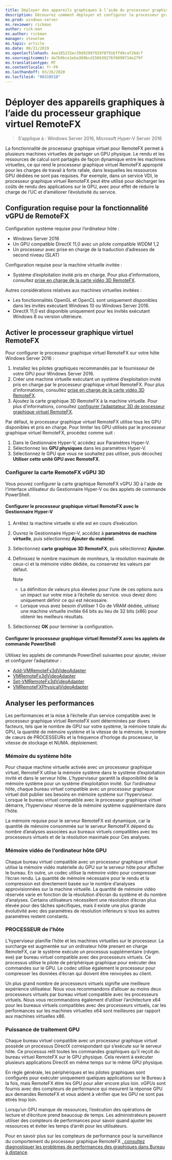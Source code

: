 ```yaml
---
title: Déployer des appareils graphiques à l’aide du processeur graphique virtuel RemoteFX
description: Découvrez comment déployer et configurer le processeur graphique virtuel RemoteFX dans Windows Server
ms.prod: windows-server
ms.reviewer: rickman
author: rick-man
ms.author: rickman
manager: stevelee
ms.topic: article
ms.date: 08/21/2019
ms.openlocfilehash: 4ae185232ec39d92997929f8f916ff49caf26dcf
ms.sourcegitcommit: da7b9bce1eba369bcd156639276f6899714e279f
ms.translationtype: MT
ms.contentlocale: fr-FR
ms.lasthandoff: 03/26/2020
ms.locfileid: "80310510"
---
```

# <a name="deploy-graphics-devices-using-remotefx-vgpu"></a>Déployer des appareils graphiques à l’aide du processeur graphique virtuel RemoteFX

> S’applique à : Windows Server 2016, Microsoft Hyper-V Server 2016

La fonctionnalité de processeur graphique virtuel pour RemoteFX permet à plusieurs machines virtuelles de partager un GPU physique. Le rendu et les ressources de calcul sont partagés de façon dynamique entre les machines virtuelles, ce qui rend le processeur graphique virtuel RemoteFX approprié pour les charges de travail à forte rafale, dans lesquelles les ressources GPU dédiées ne sont pas requises. Par exemple, dans un service VDI, le processeur graphique virtuel RemoteFX peut être utilisé pour décharger les coûts de rendu des applications sur le GPU, avec pour effet de réduire la charge de l’UC et d’améliorer l’évolutivité du service.

## <a name="remotefx-vgpu-requirements"></a>Configuration requise pour la fonctionnalité vGPU de RemoteFX

Configuration système requise pour l’ordinateur hôte :

- Windows Server 2016
- Un GPU compatible DirectX 11,0 avec un pilote compatible WDDM 1,2
- Un processeur avec prise en charge de la traduction d’adresses de second niveau (SLAT)

Configuration requise pour la machine virtuelle invitée :

- Système d’exploitation invité pris en charge. Pour plus d’informations, consultez [prise en charge de la carte vidéo 3D RemoteFX](../../../remote/remote-desktop-services/rds-supported-config.md#remotefx-3d-video-adapter-vgpu-support).

Autres considérations relatives aux machines virtuelles invitées :

- Les fonctionnalités OpenGL et OpenCL sont uniquement disponibles dans les invités exécutant Windows 10 ou Windows Server 2016.  
- DirectX 11,0 est disponible uniquement pour les invités exécutant Windows 8 ou version ultérieure.

## <a name="enable-remotefx-vgpu"></a>Activer le processeur graphique virtuel RemoteFX

Pour configurer le processeur graphique virtuel RemoteFX sur votre hôte Windows Server 2016 :

1. Installez les pilotes graphiques recommandés par le fournisseur de votre GPU pour Windows Server 2016.
2. Créer une machine virtuelle exécutant un système d’exploitation invité pris en charge par le processeur graphique virtuel RemoteFX. Pour plus d’informations, consultez [prise en charge de la carte vidéo 3D RemoteFX](../../../remote/remote-desktop-services/rds-supported-config.md#remotefx-3d-video-adapter-vgpu-support).
3. Ajoutez la carte graphique 3D RemoteFX à la machine virtuelle. Pour plus d’informations, consultez [configurer l’adaptateur 3D de processeur graphique virtuel RemoteFX](#configure-the-remotefx-vgpu-3d-adapter).

Par défaut, le processeur graphique virtuel RemoteFX utilise tous les GPU disponibles et pris en charge. Pour limiter les GPU utilisés par le processeur graphique virtuel RemoteFX, procédez comme suit :

1. Dans le Gestionnaire Hyper-V, accédez aux Paramètres Hyper-V.
2. Sélectionnez les **GPU physiques** dans les paramètres Hyper-V.
3. Sélectionnez le GPU que vous ne souhaitez pas utiliser, puis décochez **Utiliser cette unité GPU avec RemoteFX**.

### <a name="configure-the-remotefx-vgpu-3d-adapter"></a>Configurer la carte RemoteFX vGPU 3D

Vous pouvez configurer la carte graphique RemoteFX vGPU 3D à l'aide de l'interface utilisateur du Gestionnaire Hyper-V ou des applets de commande PowerShell.

#### <a name="configure-remotefx-vgpu-with-hyper-v-manager"></a>Configurer le processeur graphique virtuel RemoteFX avec le Gestionnaire Hyper-V

1. Arrêtez la machine virtuelle si elle est en cours d’exécution.
2. Ouvrez le Gestionnaire Hyper-V, accédez à **paramètres de machine virtuelle**, puis sélectionnez **Ajouter du matériel**.
3. Sélectionnez **carte graphique 3D RemoteFX**, puis sélectionnez **Ajouter**.
4. Définissez le nombre maximum de moniteurs, la résolution maximale de ceux-ci et la mémoire vidéo dédiée, ou conservez les valeurs par défaut.

   > [!NOTE]
   > - La définition de valeurs plus élevées pour l’une de ces options aura un impact sur votre mise à l’échelle du service. vous devez donc uniquement définir ce qui est nécessaire.
   > - Lorsque vous avez besoin d’utiliser 1 Go de VRAM dédiée, utilisez une machine virtuelle invitée 64 bits au lieu de 32 bits (x86) pour obtenir les meilleurs résultats.

5. Sélectionnez **OK** pour terminer la configuration.

#### <a name="configure-remotefx-vgpu-with-powershell-cmdlets"></a>Configurer le processeur graphique virtuel RemoteFX avec les applets de commande PowerShell

Utilisez les applets de commande PowerShell suivantes pour ajouter, réviser et configurer l’adaptateur :

- [Add-VMRemoteFx3dVideoAdapter](https://docs.microsoft.com/powershell/module/hyper-v/add-vmremotefx3dvideoadapter?view=win10-ps)
- [VMRemoteFx3dVideoAdapter](https://docs.microsoft.com/powershell/module/hyper-v/get-vmremotefx3dvideoadapter?view=win10-ps)
- [Set-VMRemoteFx3dVideoAdapter](https://docs.microsoft.com/powershell/module/hyper-v/set-vmremotefx3dvideoadapter?view=win10-ps)
- [VMRemoteFXPhysicalVideoAdapter](https://docs.microsoft.com/powershell/module/hyper-v/get-vmremotefxphysicalvideoadapter?view=win10-ps)

## <a name="monitor-performance"></a>Analyser les performances

Les performances et la mise à l’échelle d’un service compatible avec le processeur graphique virtuel RemoteFX sont déterminées par divers facteurs, tels que le nombre de GPU sur votre système, la mémoire totale du GPU, la quantité de mémoire système et la vitesse de la mémoire, le nombre de cœurs de PROCESSEURs et la fréquence d’horloge du processeur, la vitesse de stockage et NUMA. déploiement.

### <a name="host-system-memory"></a>Mémoire du système hôte

Pour chaque machine virtuelle activée avec un processeur graphique virtuel, RemoteFX utilise la mémoire système dans le système d’exploitation invité et dans le serveur hôte. L’hyperviseur garantit la disponibilité de la mémoire système pour un système d’exploitation invité. Sur l’ordinateur hôte, chaque bureau virtuel compatible avec un processeur graphique virtuel doit publier ses besoins en mémoire système sur l’hyperviseur. Lorsque le bureau virtuel compatible avec le processeur graphique virtuel démarre, l’hyperviseur réserve de la mémoire système supplémentaire dans l’hôte.

La mémoire requise pour le serveur RemoteFX est dynamique, car la quantité de mémoire consommée sur le serveur RemoteFX dépend du nombre d’analyses associées aux bureaux virtuels compatibles avec les processeurs virtuels et de la résolution maximale pour Ces analyses.

### <a name="host-gpu-video-memory"></a>Mémoire vidéo de l’ordinateur hôte GPU

Chaque bureau virtuel compatible avec un processeur graphique virtuel utilise la mémoire vidéo matérielle du GPU sur le serveur hôte pour afficher le bureau. En outre, un codec utilise la mémoire vidéo pour compresser l’écran rendu. La quantité de mémoire nécessaire pour le rendu et la compression est directement basée sur le nombre d’analyses approvisionnées sur la machine virtuelle. La quantité de mémoire vidéo réservée varie en fonction de la résolution d’écran du système et du nombre d’analyses. Certains utilisateurs nécessitent une résolution d’écran plus élevée pour des tâches spécifiques, mais il existe une plus grande évolutivité avec des paramètres de résolution inférieurs si tous les autres paramètres restent constants.

### <a name="host-cpu"></a>PROCESSEUR de l’hôte

L’hyperviseur planifie l’hôte et les machines virtuelles sur le processeur. La surcharge est augmentée sur un ordinateur hôte prenant en charge RemoteFX, car le système exécute un processus supplémentaire (rdvgm. exe) par bureau virtuel compatible avec des processeurs virtuels. Ce processus utilise le pilote de périphérique graphique pour exécuter des commandes sur le GPU. Le codec utilise également le processeur pour compresser les données d’écran qui doivent être renvoyées au client.

Un plus grand nombre de processeurs virtuels signifie une meilleure expérience utilisateur. Nous vous recommandons d’allouer au moins deux processeurs virtuels par bureau virtuel compatible avec les processeurs virtuels. Nous vous recommandons également d’utiliser l’architecture x64 pour les bureaux virtuels compatibles avec des processeurs virtuels, car les performances sur les machines virtuelles x64 sont meilleures par rapport aux machines virtuelles x86.

### <a name="gpu-processing-power"></a>Puissance de traitement GPU

Chaque bureau virtuel compatible avec un processeur graphique virtuel possède un processus DirectX correspondant qui s’exécute sur le serveur hôte. Ce processus relit toutes les commandes graphiques qu’il reçoit du bureau virtuel RemoteFX sur le GPU physique. Cela revient à exécuter plusieurs applications DirectX en même temps sur le même GPU physique.

En règle générale, les périphériques et les pilotes graphiques sont configurés pour exécuter uniquement quelques applications sur le Bureau à la fois, mais RemoteFX étire les GPU pour aller encore plus loin. vGPUs sont fournis avec des compteurs de performance qui mesurent la réponse GPU aux demandes RemoteFX et vous aident à vérifier que les GPU ne sont pas étirés trop loin.

Lorsqu’un GPU manque de ressources, l’exécution des opérations de lecture et d’écriture prend beaucoup de temps. Les administrateurs peuvent utiliser des compteurs de performances pour savoir quand ajuster les ressources et éviter les temps d’arrêt pour les utilisateurs.

Pour en savoir plus sur les compteurs de performance pour la surveillance du comportement du processeur graphique RemoteFX [, consultez diagnostiquer les problèmes de performances des graphiques dans Bureau à distance](https://docs.microsoft.com/azure/virtual-desktop/remotefx-graphics-performance-counters).
